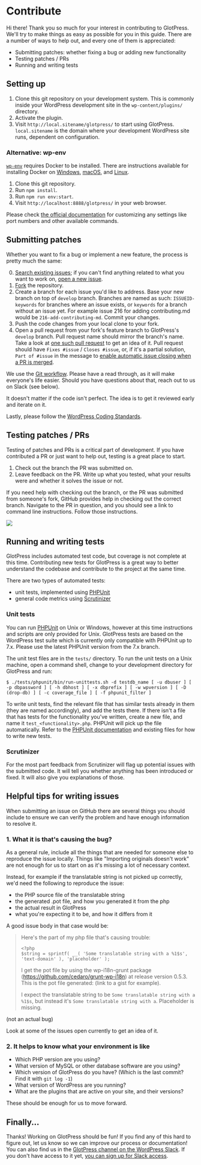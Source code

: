 # Contribute

Hi there! Thank you so much for your interest in contributing to GlotPress. We'll try to make things as easy as possible for you in this guide. There are a number of ways to help out, and every one of them is appreciated:

* Submitting patches: whether fixing a bug or adding new functionality
* Testing patches / PRs
* Running and writing tests

## Setting up

1. Clone this git repository on your development system. This is commonly inside your WordPress development site in the `wp-content/plugins/` directory.
2. Activate the plugin.
3. Visit `http://local.sitename/glotpress/` to start using GlotPress. `local.sitename` is the domain where your development WordPress site runs, dependent on configuration.

### Alternative: wp-env

[`wp-env`](https://developer.wordpress.org/block-editor/reference-guides/packages/packages-env/) requires Docker to be installed. There are instructions available for installing Docker on [Windows](https://docs.docker.com/desktop/windows/install/), [macOS](https://docs.docker.com/desktop/mac/install/), and [Linux](https://docs.docker.com/engine/install/ubuntu/).

1. Clone this git repository.
2. Run `npm install`.
3. Run `npm run env:start`.
4. Visit `http://localhost:8888/glotpress/` in your web browser.

Please check [the official documentation](https://developer.wordpress.org/block-editor/reference-guides/packages/packages-env/) for customizing any settings like port numbers and other available commands.

## Submitting patches

Whether you want to fix a bug or implement a new feature, the process is pretty much the same:

0. [Search existing issues](https://github.com/GlotPress/GlotPress/issues); if you can't find anything related to what you want to work on, [open a new issue](#helpful-tips-for-writing-issues).
1. [Fork](https://github.com/GlotPress/GlotPress/fork) the repository.
2. Create a branch for each issue you'd like to address. Base your new branch on top of `develop` branch. Branches are named as such: `ISSUEID-keywords` for branches where an issue exists, or `keywords` for a branch without an issue yet. For example issue 216 for adding contributing.md would be `216-add-contributing-md`. Commit your changes.
3. Push the code changes from your local clone to your fork.
4. Open a pull request from your fork's feature branch to GlotPress's `develop` branch. Pull request name should mirror the branch's name. Take a look at [one such pull request](https://github.com/GlotPress/GlotPress/pull/241) to get an idea of it. Pull request should have `Fixes #issue` / `Closes #issue`, or, if it's a partial solution, `Part of #issue` in the message to [enable automatic issue closing when a PR is merged](https://docs.github.com/en/issues/tracking-your-work-with-issues/linking-a-pull-request-to-an-issue).

We use the [Git workflow](https://github.com/GlotPress/GlotPress/wiki/5.-Git-workflow). Please have a read through, as it will make everyone's life easier. Should you have questions about that, reach out to us on Slack (see below).

It doesn't matter if the code isn't perfect. The idea is to get it reviewed early and iterate on it.

Lastly, please follow the [WordPress Coding Standards](https://developer.wordpress.org/coding-standards/wordpress-coding-standards/).

## Testing patches / PRs

Testing of patches and PRs is a critical part of development. If you have contributed a PR or just want to help out, testing is a great place to start.

1. Check out the branch the PR was submitted on.
2. Leave feedback on the PR. Write up what you tested, what your results were and whether it solves the issue or not.

If you need help with checking out the branch, or the PR was submitted from someone's fork, GitHub provides help in checking out the correct branch. Navigate to the PR in question, and you should see a link to command line instructions. Follow those instructions.

![](https://cloud.githubusercontent.com/assets/617637/12953405/9df99808-d01a-11e5-88eb-958d23871f87.png)

## Running and writing tests

GlotPress includes automated test code, but coverage is not complete at this time. Contributing new tests for GlotPress is a great way to better understand the codebase and contribute to the project at the same time.

There are two types of automated tests:

* unit tests, implemented using [PHPUnit](https://phpunit.de/)
* general code metrics using [Scrutinizer](https://scrutinizer-ci.com/)

### Unit tests

You can run [PHPUnit](https://phpunit.de/) on Unix or Windows, however at this time instructions and scripts are only provided for Unix.  GlotPress tests are based on the WordPress test suite which is currently only compatible with PHPUnit up to 7.x. Please use the latest PHPUnit version from the 7.x branch.

The unit test files are in the `tests/` directory. To run the unit tests on a Unix machine, open a command shell, change to your development directory for GlotPress and run:

```
$ ./tests/phpunit/bin/run-unittests.sh -d testdb_name [ -u dbuser ] [ -p dbpassword ] [ -h dbhost ] [ -x dbprefix ] [ -w wpversion ] [ -D (drop-db) ] [ -c coverage_file ] [ -f phpunit_filter ]
```

To write unit tests, find the relevant file that has similar tests already in them (they are named accordingly), and add the tests there. If there isn't a file that has tests for the functionality you've written, create a new file, and name it `test_<functionality>.php`. PHPUnit will pick up the file automatically. Refer to the [PHPUnit documentation](https://phpunit.de/documentation.html) and existing files for how to write new tests.

### Scrutinizer

For the most part feedback from Scrutinizer will flag up potential issues with the submitted code. It will tell you whether anything has been introduced or fixed. It will also give you explanations of those.

## Helpful tips for writing issues

When submitting an issue on GitHub there are several things you should include to ensure we can verify the problem and have enough information to resolve it.

### 1. What it is that's causing the bug?

As a general rule, include all the things that are needed for someone else to reproduce the issue locally. Things like "Importing originals doesn't work" are not enough for us to start on as it's missing a lot of necessary context.

Instead, for example if the translatable string is not picked up correctly, we'd need the following to reproduce the issue:

* the PHP source file of the translatable string
* the generated .pot file, and how you generated it from the php
* the actual result in GlotPress
* what you're expecting it to be, and how it differs from it

A good issue body in that case would be:

> Here's the part of my php file that's causing trouble:
>
> ```
> <?php
> $string = sprintf( __( 'Some translatable string with a %1$s', 'text-domain' ), 'placeholder' );
> ```
>
> I get the pot file by using the wp-i18n-grunt package (https://github.com/cedaro/grunt-wp-i18n) at release version 0.5.3. This is the pot file generated: (link to a gist for example).
>
> I expect the translatable string to be `Some translatable string with a %1$s`, but instead it's `Some translatable string with a`. Placeholder is missing.

(not an actual bug)

Look at some of the issues open currently to get an idea of it.

### 2. It helps to know what your environment is like

* Which PHP version are you using?
* What version of MySQL or other database software are you using?
* Which version of GlotPress do you have? (Which is the last commit? Find it with `git log -1`)
* What version of WordPress are you running?
* What are the plugins that are active on your site, and their versions?

These should be enough for us to move forward.

## Finally...

Thanks! Working on GlotPress should be fun! If you find any of this hard to figure out, let us know so we can improve our process or documentation! You can also find us in the [GlotPress channel on the WordPress Slack](https://wordpress.slack.com/messages/glotpress/). If you don't have access to it yet, [you can sign up for Slack access](https://make.wordpress.org/chat/).
